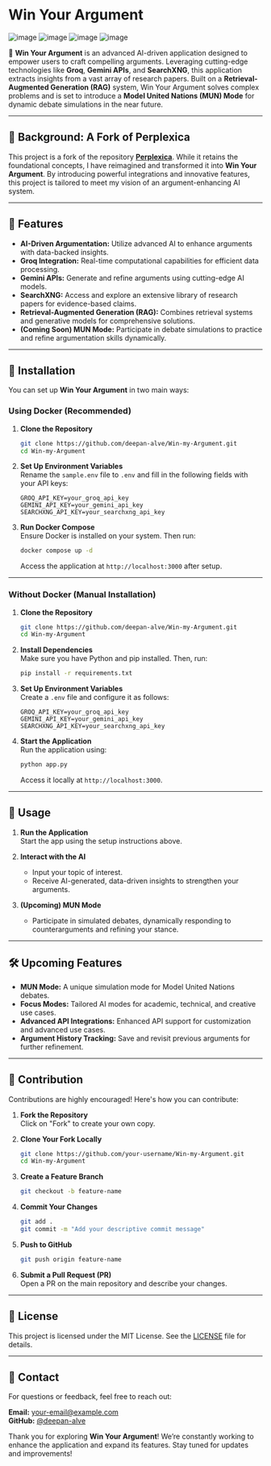 
# Win Your Argument

![image](https://github.com/user-attachments/assets/a29ec79e-f403-4022-9545-38c20aadb168)
![image](https://github.com/user-attachments/assets/3fa99041-069d-44b1-89d4-7584a8d9f099)
![image](https://github.com/user-attachments/assets/cb0572e9-d989-4f17-a848-196aebfad90c)
![image](https://github.com/user-attachments/assets/c1419a30-bc2a-4e7a-8f76-33511453b384)




🚀 **Win Your Argument** is an advanced AI-driven application designed to empower users to craft compelling arguments. Leveraging cutting-edge technologies like **Groq**, **Gemini APIs**, and **SearchXNG**, this application extracts insights from a vast array of research papers. Built on a **Retrieval-Augmented Generation (RAG)** system, Win Your Argument solves complex problems and is set to introduce a **Model United Nations (MUN) Mode** for dynamic debate simulations in the near future.

---

## 📖 Background: A Fork of Perplexica

This project is a fork of the repository **[Perplexica](https://github.com/your-original-repo-link)**. While it retains the foundational concepts, I have reimagined and transformed it into **Win Your Argument**. By introducing powerful integrations and innovative features, this project is tailored to meet my vision of an argument-enhancing AI system.

---

## 🌟 Features

- **AI-Driven Argumentation:** Utilize advanced AI to enhance arguments with data-backed insights.
- **Groq Integration:** Real-time computational capabilities for efficient data processing.
- **Gemini APIs:** Generate and refine arguments using cutting-edge AI models.
- **SearchXNG:** Access and explore an extensive library of research papers for evidence-based claims.
- **Retrieval-Augmented Generation (RAG):** Combines retrieval systems and generative models for comprehensive solutions.
- **(Coming Soon) MUN Mode:** Participate in debate simulations to practice and refine argumentation skills dynamically.

---

## 🚀 Installation

You can set up **Win Your Argument** in two main ways:

### Using Docker (Recommended)

1. **Clone the Repository**  
   ```bash
   git clone https://github.com/deepan-alve/Win-my-Argument.git
   cd Win-my-Argument
   ```

2. **Set Up Environment Variables**  
   Rename the `sample.env` file to `.env` and fill in the following fields with your API keys:
   ```plaintext
   GROQ_API_KEY=your_groq_api_key
   GEMINI_API_KEY=your_gemini_api_key
   SEARCHXNG_API_KEY=your_searchxng_api_key
   ```

3. **Run Docker Compose**  
   Ensure Docker is installed on your system. Then run:
   ```bash
   docker compose up -d
   ```
   Access the application at `http://localhost:3000` after setup.

---

### Without Docker (Manual Installation)

1. **Clone the Repository**  
   ```bash
   git clone https://github.com/deepan-alve/Win-my-Argument.git
   cd Win-my-Argument
   ```

2. **Install Dependencies**  
   Make sure you have Python and pip installed. Then, run:
   ```bash
   pip install -r requirements.txt
   ```

3. **Set Up Environment Variables**  
   Create a `.env` file and configure it as follows:
   ```plaintext
   GROQ_API_KEY=your_groq_api_key
   GEMINI_API_KEY=your_gemini_api_key
   SEARCHXNG_API_KEY=your_searchxng_api_key
   ```

4. **Start the Application**  
   Run the application using:
   ```bash
   python app.py
   ```
   Access it locally at `http://localhost:3000`.

---

## 🔧 Usage

1. **Run the Application**  
   Start the app using the setup instructions above.

2. **Interact with the AI**  
   - Input your topic of interest.
   - Receive AI-generated, data-driven insights to strengthen your arguments.

3. **(Upcoming) MUN Mode**  
   - Participate in simulated debates, dynamically responding to counterarguments and refining your stance.

---

## 🛠️ Upcoming Features

- **MUN Mode:** A unique simulation mode for Model United Nations debates.
- **Focus Modes:** Tailored AI modes for academic, technical, and creative use cases.
- **Advanced API Integrations:** Enhanced API support for customization and advanced use cases.
- **Argument History Tracking:** Save and revisit previous arguments for further refinement.

---

## 🤝 Contribution

Contributions are highly encouraged! Here's how you can contribute:

1. **Fork the Repository**  
   Click on "Fork" to create your own copy.

2. **Clone Your Fork Locally**  
   ```bash
   git clone https://github.com/your-username/Win-my-Argument.git
   cd Win-my-Argument
   ```

3. **Create a Feature Branch**  
   ```bash
   git checkout -b feature-name
   ```

4. **Commit Your Changes**  
   ```bash
   git add .
   git commit -m "Add your descriptive commit message"
   ```

5. **Push to GitHub**  
   ```bash
   git push origin feature-name
   ```

6. **Submit a Pull Request (PR)**  
   Open a PR on the main repository and describe your changes.

---

## 📄 License

This project is licensed under the MIT License. See the [LICENSE](./LICENSE) file for details.

---

## 📧 Contact

For questions or feedback, feel free to reach out:

**Email:** your-email@example.com  
**GitHub:** [@deepan-alve](https://github.com/deepan-alve)  

Thank you for exploring **Win Your Argument**! We’re constantly working to enhance the application and expand its features. Stay tuned for updates and improvements!
